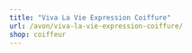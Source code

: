 ```yaml
---
title: "Viva La Vie Expression Coiffure"
url: /avon/viva-la-vie-expression-coiffure/
shop: coiffeur
---
```


